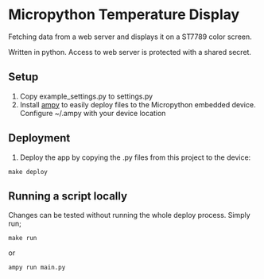 # Micropython Temperature Display

Fetching data from a web server and displays it on a ST7789 color screen.

Written in python. Access to web server is protected with a shared secret.

## Setup

1. Copy example_settings.py to settings.py
2. Install [ampy](https://github.com/scientifichackers/ampy) to easily deploy files to the Micropython embedded device. Configure ~/.ampy with your device location

## Deployment
1. Deploy the app by copying the .py files from this project to the device:
```
make deploy
```

## Running a script locally
Changes can be tested without running the whole deploy process. Simply run;

```
make run
```

or
```
ampy run main.py
```

